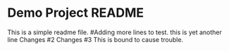 # Demo Project README
This is a simple readme file. 
#Adding more lines to test.
this is yet another line
Changes #2
Changes #3
This is bound to cause trouble.
